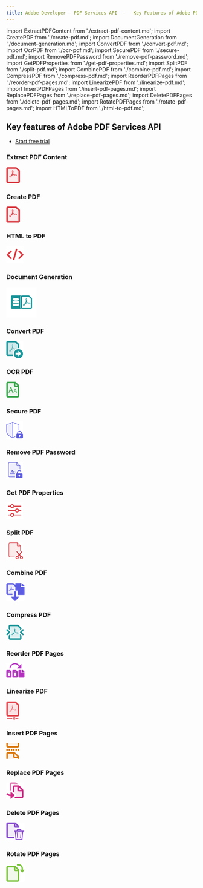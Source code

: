 ```yaml
---
title: Adobe Developer — PDF Services API  —   Key Features of Adobe PDF Services API
---
```


import ExtractPDFContent from './extract-pdf-content.md';
import CreatePDF from './create-pdf.md';
import DocumentGeneration from './document-generation.md';
import ConvertPDF from './convert-pdf.md';
import OcrPDF from './ocr-pdf.md';
import SecurePDF from './secure-pdf.md';
import RemovePDFPassword from './remove-pdf-password.md';
import GetPDFProperties from './get-pdf-properties.md';
import SplitPDF from './split-pdf.md';
import CombinePDF from './combine-pdf.md';
import CompressPDF from './compress-pdf.md';
import ReorderPDFPages from './reorder-pdf-pages.md';
import LinearizePDF from './linearize-pdf.md';
import InsertPDFPages from './insert-pdf-pages.md';
import ReplacePDFPages from './replace-pdf-pages.md';
import DeletePDFPages from './delete-pdf-pages.md';
import RotatePDFPages from './rotate-pdf-pages.md';
import HTMLToPDF from './html-to-pdf.md';


<!-- Key Features of Adobe PDF Services API -->

<SummaryBlock slots="heading, buttons"  background="rgb(31, 42, 73)" buttonPositionRight className="key-features-code-block" />

## Key features of Adobe PDF Services API

- [Start free trial](https://documentcloud.adobe.com/dc-integration-creation-app-cdn/main.html?api=pdf-services-api)


<TabsBlock orientation="vertical" slots="heading, image, content" repeat="18"  theme="dark" className='bgBlue code-block-0 key-features-code-block service-code-block' />

### Extract PDF Content

![EMPTY_ALT](../../images/s_createpdf_color_24.svg)

<ExtractPDFContent/>

### Create PDF

![EMPTY_ALT](../../images/s_createpdf_color_24.svg)

<CreatePDF/>

### HTML to PDF

![EMPTY_ALT](../../images/s_html-to-pdf.svg)

<HTMLToPDF/>

### Document Generation

![EMPTY_ALT](../../images/ic-dynamic-pdf-gen-40.svg)

<DocumentGeneration/>

### Convert PDF

![EMPTY_ALT](../../images/export_page.svg)

<ConvertPDF/>

### OCR PDF

![EMPTY_ALT](../../images/recognize_text.svg)

<OcrPDF/>

### Secure PDF

![EMPTY_ALT](../../images/s_protect_24.svg)

<SecurePDF/>

### Remove PDF Password

![EMPTY_ALT](../../images/s_unlock-pdf_22.svg)

<RemovePDFPassword/>

### Get PDF Properties

![EMPTY_ALT](../../images/s_properties_22.svg)

<GetPDFProperties/>

### Split PDF

![EMPTY_ALT](../../images/s_split-pdf_22.svg)

<SplitPDF/>

### Combine PDF

![EMPTY_ALT](../../images/s_combinefiles_color_24.svg)

<CombinePDF/>

### Compress PDF

![EMPTY_ALT](../../images/compress_pdf.svg)

<CompressPDF/>

### Reorder PDF Pages

![EMPTY_ALT](../../images/reorder_page.svg)

<ReorderPDFPages/>

### Linearize PDF

![EMPTY_ALT](../../images/linearize_pdf.svg)

<LinearizePDF/>

### Insert PDF Pages

![EMPTY_ALT](../../images/insert_page.svg)

<InsertPDFPages/>

### Replace PDF Pages

![EMPTY_ALT](../../images/replace_page.svg)

<ReplacePDFPages/>

### Delete PDF Pages

![EMPTY_ALT](../../images/delete_page.svg)

<DeletePDFPages/>

### Rotate PDF Pages

![EMPTY_ALT](../../images/rotate_page.svg)

<RotatePDFPages/>